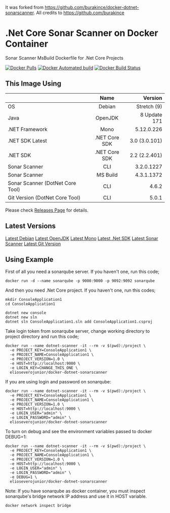 It was forked from https://github.com/burakince/docker-dotnet-sonarscanner.
All credits to https://github.com/burakince

# .Net Core Sonar Scanner on Docker Container

Sonar Scanner MsBuild Dockerfile for .Net Core Projects

[![Docker Pulls](https://img.shields.io/docker/pulls/elioseverojunior/docker-dotnet-sonarscanner.svg)](https://hub.docker.com/r/elioseverojunior/docker-dotnet-sonarscanner/) [![Docker Automated build](https://img.shields.io/docker/automated/elioseverojunior/docker-dotnet-sonarscanner.svg)](https://hub.docker.com/r/elioseverojunior/docker-dotnet-sonarscanner/) [![Docker Build Status](https://img.shields.io/docker/build/elioseverojunior/docker-dotnet-sonarscanner.svg)](https://hub.docker.com/r/elioseverojunior/docker-dotnet-sonarscanner/)

## This Image Using

|                                  | Name          | Version       |
| --------------------------------- |:-------------:| -------------:|
| OS                               | Debian        |   Stretch (9) |
| Java                             | OpenJDK       |  8 Update 171 |
| .NET Framework                   | Mono          |    5.12.0.226 |
| .NET SDK Latest                  | .NET Core SDK | 3.0 (3.0.101) |
| .NET SDK                         | .NET Core SDK | 2.2 (2.2.401) |
| Sonar Scanner                    | CLI           |    3.2.0.1227 |
| Sonar Scanner                    | MS Build      |    4.3.1.1372 |
| Sonar Scanner (DotNet Core Tool) | CLI           |         4.6.2 |
| Git Version   (DotNet Core Tool) | CLI           |         5.0.1 |

Please check [Releases Page](https://github.com/elioseverojunior/docker-dotnet-sonarscanner/releases) for details.

## Latest Versions

[Latest Debian](https://www.debian.org/releases/stable/)
[Latest OpenJDK](https://hub.docker.com/r/library/openjdk/tags/)
[Latest Mono](https://www.mono-project.com/download/stable/#download-lin-debian)
[Latest .Net SDK](https://www.microsoft.com/net/download/all)
[Latest Sonar Scanner](https://www.nuget.org/packages/dotnet-sonarscanner)
[Latest Git Version](https://www.nuget.org/packages/dotnet-gitversion)

## Using Example

First of all you need a sonarqube server. If you haven't one, run this code;

```
docker run -d --name sonarqube -p 9000:9000 -p 9092:9092 sonarqube
```

And then you need .Net Core project. If you haven't one, run this codes;

```
mkdir ConsoleApplication1
cd ConsoleApplication1

dotnet new console
dotnet new sln
dotnet sln ConsoleApplication1.sln add ConsoleApplication1.csproj
```

Take login token from sonarqube server, change working directory to project directory and run this code;

```
docker run --name dotnet-scanner -it --rm -v $(pwd):/project \
  -e PROJECT_KEY=ConsoleApplication1 \
  -e PROJECT_NAME=ConsoleApplication1 \
  -e PROJECT_VERSION=1.0 \
  -e HOST=http://localhost:9000 \
  -e LOGIN_KEY=CHANGE_THIS_ONE \
  elioseverojunior/docker-dotnet-sonarscanner
```

If you are using login and password on sonarqube:

```
docker run --name dotnet-scanner -it --rm -v $(pwd):/project \
  -e PROJECT_KEY=ConsoleApplication1 \
  -e PROJECT_NAME=ConsoleApplication1 \
  -e PROJECT_VERSION=1.0 \
  -e HOST=http://localhost:9000 \
  -e LOGIN_USER="admin" \
  -e LOGIN_PASSWORD="admin" \
  elioseverojunior/docker-dotnet-sonarscanner
```

To turn on debug and see the environment variables passed to docker DEBUG=1:
```
docker run --name dotnet-scanner -it --rm -v $(pwd):/project \
  -e PROJECT_KEY=ConsoleApplication1 \
  -e PROJECT_NAME=ConsoleApplication1 \
  -e PROJECT_VERSION=1.0 \
  -e HOST=http://localhost:9000 \
  -e LOGIN_USER="admin" \
  -e LOGIN_PASSWORD="admin" \
  -e DEBUG=1 \
  elioseverojunior/docker-dotnet-sonarscanner
```


Note: If you have sonarqube as docker container, you must inspect sonarqube's bridge network IP address and use it in HOST variable.

```
docker network inspect bridge
```
